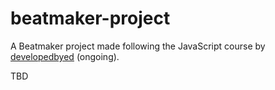 # beatmaker-project

A Beatmaker project made following the JavaScript course by <a href="https://twitter.com/developedbyed" target="_blank">developedbyed</a> (ongoing).

TBD
